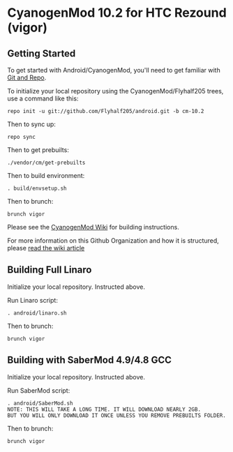 CyanogenMod 10.2 for HTC Rezound (vigor)
===========

Getting Started
---------------

To get started with Android/CyanogenMod, you'll need to get
familiar with [Git and Repo](http://source.android.com/download/using-repo).

To initialize your local repository using the CyanogenMod/Flyhalf205 trees, use a command like this:

    repo init -u git://github.com/Flyhalf205/android.git -b cm-10.2

Then to sync up:

    repo sync

Then to get prebuilts:

    ./vendor/cm/get-prebuilts

Then to build environment:

    . build/envsetup.sh

Then to brunch:

    brunch vigor

Please see the [CyanogenMod Wiki](http://wiki.cyanogenmod.org/) for building instructions.

For more information on this Github Organization and how it is structured, 
please [read the wiki article](http://wiki.cyanogenmod.org/index.php/Github_Organization)

Building Full Linaro
--------

Initialize your local repository. Instructed above.

Run Linaro script:

    . android/linaro.sh

Then to brunch:

    brunch vigor

Building with SaberMod 4.9/4.8 GCC
--------

Initialize your local repository. Instructed above.

Run SaberMod script:

    . android/SaberMod.sh
    NOTE: THIS WILL TAKE A LONG TIME. IT WILL DOWNLOAD NEARLY 2GB.
    BUT YOU WILL ONLY DOWNLOAD IT ONCE UNLESS YOU REMOVE PREBUILTS FOLDER.

Then to brunch:

    brunch vigor
